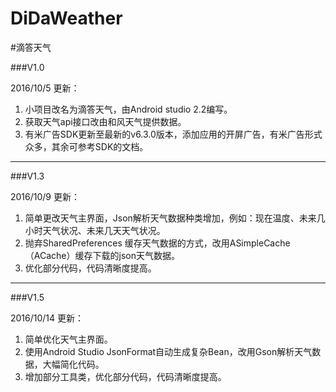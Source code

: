 # DiDaWeather
#滴答天气 


###V1.0

2016/10/5 更新：

1. 小项目改名为滴答天气，由Android studio 2.2编写。
1. 获取天气api接口改由和风天气提供数据。
1. 有米广告SDK更新至最新的v6.3.0版本，添加应用的开屏广告，有米广告形式众多，其余可参考SDK的文档。


----------

###V1.3

2016/10/9 更新：

1. 简单更改天气主界面，Json解析天气数据种类增加，例如：现在温度、未来几小时天气状况、未来几天天气状况。
1. 抛弃SharedPreferences 缓存天气数据的方式，改用ASimpleCache（ACache）缓存下载的json天气数据。
1. 优化部分代码，代码清晰度提高。

----------

###V1.5

2016/10/14 更新：

1. 简单优化天气主界面。
1. 使用Android Studio JsonFormat自动生成复杂Bean，改用Gson解析天气数据，大幅简化代码。
1. 增加部分工具类，优化部分代码，代码清晰度提高。

